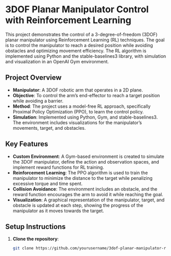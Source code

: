 # 3DOF Planar Manipulator Control with Reinforcement Learning

This project demonstrates the control of a 3-degree-of-freedom (3DOF) planar manipulator using Reinforcement Learning (RL) techniques. The goal is to control the manipulator to reach a desired position while avoiding obstacles and optimizing movement efficiency. The RL algorithm is implemented using Python and the stable-baselines3 library, with simulation and visualization in an OpenAI Gym environment.

## Project Overview

- **Manipulator**: A 3DOF robotic arm that operates in a 2D plane.
- **Objective**: To control the arm’s end-effector to reach a target position while avoiding a barrier.
- **Method**: The project uses a model-free RL approach, specifically Proximal Policy Optimization (PPO), to learn the control policy.
- **Simulation**: Implemented using Python, Gym, and stable-baselines3. The environment includes visualizations for the manipulator’s movements, target, and obstacles.

## Key Features

- **Custom Environment**: A Gym-based environment is created to simulate the 3DOF manipulator, define the action and observation spaces, and implement reward functions for RL training.
- **Reinforcement Learning**: The PPO algorithm is used to train the manipulator to minimize the distance to the target while penalizing excessive torque and time spent.
- **Collision Avoidance**: The environment includes an obstacle, and the reward function encourages the arm to avoid it while reaching the goal.
- **Visualization**: A graphical representation of the manipulator, target, and obstacle is updated at each step, showing the progress of the manipulator as it moves towards the target.

## Setup Instructions

1. **Clone the repository**: 
   ```bash
   git clone https://github.com/yourusername/3dof-planar-manipulator-rl.git
